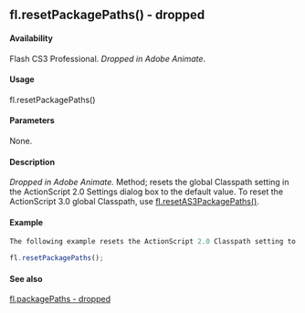 ## fl.resetPackagePaths() - dropped

#### Availability

Flash CS3 Professional. *Dropped in Adobe Animate*.

#### Usage

fl.resetPackagePaths()

#### Parameters

None.

#### Description

*Dropped in Adobe Animate.*
Method; resets the global Classpath setting in the ActionScript 2.0 Settings dialog box to the default value. To reset the ActionScript 3.0 global Classpath, use [fl.resetAS3PackagePaths()](../flash_object_(fl)/fl59.md).

#### Example

```javascript
The following example resets the ActionScript 2.0 Classpath setting to its default value.

fl.resetPackagePaths();

```
#### See also

[fl.packagePaths - dropped](../flash_object_(fl)/fl48.md)

